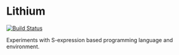 # Lithium

[![Build Status](https://dev.azure.com/EuRLdC3BDg/lithium/_apis/build/status/Test?branchName=master)](https://dev.azure.com/EuRLdC3BDg/lithium/_build/latest?definitionId=6&branchName=master)

Experiments with S-expression based programming language and environment.
